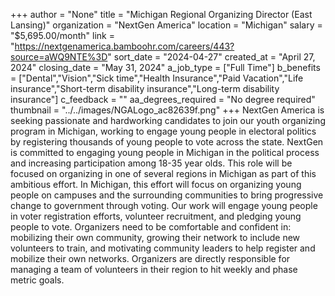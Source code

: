 +++
author = "None"
title = "Michigan Regional Organizing Director (East Lansing)"
organization = "NextGen America"
location = "Michigan"
salary = "$5,695.00/month"
link = "https://nextgenamerica.bamboohr.com/careers/443?source=aWQ9NTE%3D"
sort_date = "2024-04-27"
created_at = "April 27, 2024"
closing_date = "May 31, 2024"
a_job_type = ["Full Time"]
b_benefits = ["Dental","Vision","Sick time","Health Insurance","Paid Vacation","Life insurance","Short-term disability insurance","Long-term disability insurance"]
c_feedback = ""
aa_degrees_required = "No degree required"
thumbnail = "../../images/NGALogo_ac82639f.png"
+++
NextGen America is seeking passionate and hardworking candidates to join our youth organizing program in Michigan, working to engage young people in electoral politics by registering thousands of young people to vote across the state. NextGen is committed to engaging young people in Michigan in the political process and increasing participation among 18-35 year olds. This role will be focused on organizing in one of several regions in Michigan as part of this ambitious effort. 
In Michigan, this effort will focus on organizing young people on campuses and the surrounding communities to bring progressive change to government through voting. Our work will engage young people in voter registration efforts, volunteer recruitment, and pledging young people to vote. Organizers need to be comfortable and confident in: mobilizing their own community, growing their network to include new volunteers to train, and motivating community leaders to help register and mobilize their own networks. Organizers are directly responsible for managing a team of volunteers in their region to hit weekly and phase metric goals. 